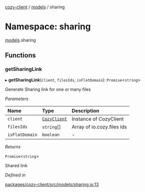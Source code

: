 [cozy-client](../README.md) / [models](models.md) / sharing

# Namespace: sharing

[models](models.md).sharing

## Functions

### getSharingLink

▸ **getSharingLink**(`client`, `filesIds`, `isFlatDomain`): `Promise`<`string`>

Generate Sharing link for one or many files

*Parameters*

| Name | Type | Description |
| :------ | :------ | :------ |
| `client` | [`CozyClient`](../classes/CozyClient.md) | Instance of CozyClient |
| `filesIds` | `string`\[] | Array of io.cozy.files ids |
| `isFlatDomain` | `boolean` | - |

*Returns*

`Promise`<`string`>

Shared link

*Defined in*

[packages/cozy-client/src/models/sharing.js:13](https://github.com/cozy/cozy-client/blob/master/packages/cozy-client/src/models/sharing.js#L13)
